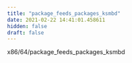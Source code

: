 ```yaml
---
title: "package_feeds_packages_ksmbd"
date: 2021-02-22 14:41:01.458611
hidden: false
draft: false
---
```


x86/64/package_feeds_packages_ksmbd

